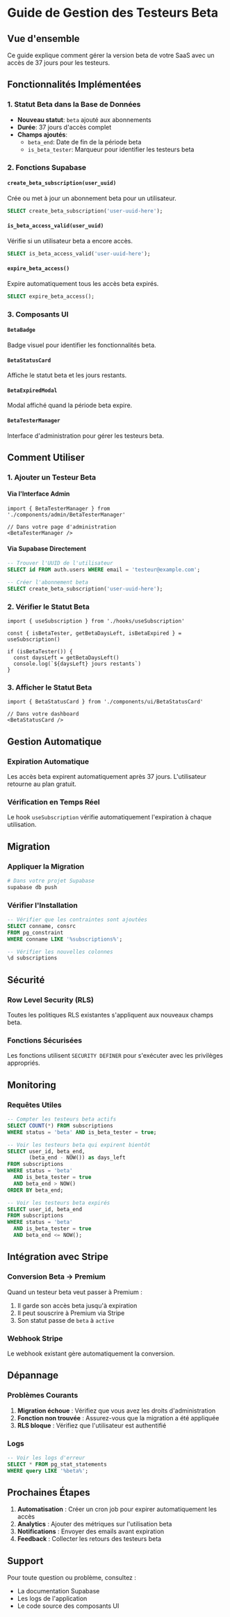 # Guide de Gestion des Testeurs Beta

## Vue d'ensemble

Ce guide explique comment gérer la version beta de votre SaaS avec un accès de 37 jours pour les testeurs.

## Fonctionnalités Implémentées

### 1. Statut Beta dans la Base de Données

- **Nouveau statut**: `beta` ajouté aux abonnements
- **Durée**: 37 jours d'accès complet
- **Champs ajoutés**:
  - `beta_end`: Date de fin de la période beta
  - `is_beta_tester`: Marqueur pour identifier les testeurs beta

### 2. Fonctions Supabase

#### `create_beta_subscription(user_uuid)`
Crée ou met à jour un abonnement beta pour un utilisateur.

```sql
SELECT create_beta_subscription('user-uuid-here');
```

#### `is_beta_access_valid(user_uuid)`
Vérifie si un utilisateur beta a encore accès.

```sql
SELECT is_beta_access_valid('user-uuid-here');
```

#### `expire_beta_access()`
Expire automatiquement tous les accès beta expirés.

```sql
SELECT expire_beta_access();
```

### 3. Composants UI

#### `BetaBadge`
Badge visuel pour identifier les fonctionnalités beta.

#### `BetaStatusCard`
Affiche le statut beta et les jours restants.

#### `BetaExpiredModal`
Modal affiché quand la période beta expire.

#### `BetaTesterManager`
Interface d'administration pour gérer les testeurs beta.

## Comment Utiliser

### 1. Ajouter un Testeur Beta

#### Via l'Interface Admin
```tsx
import { BetaTesterManager } from './components/admin/BetaTesterManager'

// Dans votre page d'administration
<BetaTesterManager />
```

#### Via Supabase Directement
```sql
-- Trouver l'UUID de l'utilisateur
SELECT id FROM auth.users WHERE email = 'testeur@example.com';

-- Créer l'abonnement beta
SELECT create_beta_subscription('user-uuid-here');
```

### 2. Vérifier le Statut Beta

```tsx
import { useSubscription } from './hooks/useSubscription'

const { isBetaTester, getBetaDaysLeft, isBetaExpired } = useSubscription()

if (isBetaTester()) {
  const daysLeft = getBetaDaysLeft()
  console.log(`${daysLeft} jours restants`)
}
```

### 3. Afficher le Statut Beta

```tsx
import { BetaStatusCard } from './components/ui/BetaStatusCard'

// Dans votre dashboard
<BetaStatusCard />
```

## Gestion Automatique

### Expiration Automatique
Les accès beta expirent automatiquement après 37 jours. L'utilisateur retourne au plan gratuit.

### Vérification en Temps Réel
Le hook `useSubscription` vérifie automatiquement l'expiration à chaque utilisation.

## Migration

### Appliquer la Migration
```bash
# Dans votre projet Supabase
supabase db push
```

### Vérifier l'Installation
```sql
-- Vérifier que les contraintes sont ajoutées
SELECT conname, consrc 
FROM pg_constraint 
WHERE conname LIKE '%subscriptions%';

-- Vérifier les nouvelles colonnes
\d subscriptions
```

## Sécurité

### Row Level Security (RLS)
Toutes les politiques RLS existantes s'appliquent aux nouveaux champs beta.

### Fonctions Sécurisées
Les fonctions utilisent `SECURITY DEFINER` pour s'exécuter avec les privilèges appropriés.

## Monitoring

### Requêtes Utiles

```sql
-- Compter les testeurs beta actifs
SELECT COUNT(*) FROM subscriptions 
WHERE status = 'beta' AND is_beta_tester = true;

-- Voir les testeurs beta qui expirent bientôt
SELECT user_id, beta_end, 
       (beta_end - NOW()) as days_left
FROM subscriptions 
WHERE status = 'beta' 
  AND is_beta_tester = true 
  AND beta_end > NOW()
ORDER BY beta_end;

-- Voir les testeurs beta expirés
SELECT user_id, beta_end
FROM subscriptions 
WHERE status = 'beta' 
  AND is_beta_tester = true 
  AND beta_end <= NOW();
```

## Intégration avec Stripe

### Conversion Beta → Premium
Quand un testeur beta veut passer à Premium :

1. Il garde son accès beta jusqu'à expiration
2. Il peut souscrire à Premium via Stripe
3. Son statut passe de `beta` à `active`

### Webhook Stripe
Le webhook existant gère automatiquement la conversion.

## Dépannage

### Problèmes Courants

1. **Migration échoue** : Vérifiez que vous avez les droits d'administration
2. **Fonction non trouvée** : Assurez-vous que la migration a été appliquée
3. **RLS bloque** : Vérifiez que l'utilisateur est authentifié

### Logs
```sql
-- Voir les logs d'erreur
SELECT * FROM pg_stat_statements 
WHERE query LIKE '%beta%';
```

## Prochaines Étapes

1. **Automatisation** : Créer un cron job pour expirer automatiquement les accès
2. **Analytics** : Ajouter des métriques sur l'utilisation beta
3. **Notifications** : Envoyer des emails avant expiration
4. **Feedback** : Collecter les retours des testeurs beta

## Support

Pour toute question ou problème, consultez :
- La documentation Supabase
- Les logs de l'application
- Le code source des composants UI
